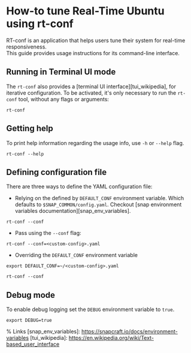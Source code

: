 # How-to tune Real-Time Ubuntu using rt-conf

RT-conf is an application that helps users tune their system for real-time responsiveness.  
This guide provides usage instructions for its command-line interface.

## Running in Terminal UI mode

The `rt-conf` also provides a [terminal UI interface][tui_wikipedia], for iterative configuration.
To be activated, it's only necessary to run the `rt-conf` tool, without any flags or arguments:
```shell
rt-conf
```

## Getting help

To print help information regarding the usage info, use `-h` or `--help` flag.

```shell
rt-conf --help
```

## Defining configuration file

There are three ways to define the YAML configuration file:

- Relying on the defined by `DEFAULT_CONF` environment variable.
  Which defaults to `$SNAP_COMMON/config.yaml`. 
  Checkout [snap environment variables documentation][snap_env_variables].

```shell
rt-conf --conf
```

- Pass using the `--conf` flag:
```shell
rt-conf --conf=<custom-config>.yaml
```

- Overriding the `DEFAULT_CONF` environment variable
```shell
export DEFAULT_CONF=~/<custom-config>.yaml

rt-conf --conf
```

## Debug mode

To enable debug logging set the `DEBUG` environment variable to `true`.

```shell
export DEBUG=true
```

% Links
[snap_env_variables]: https://snapcraft.io/docs/environment-variables
[tui_wikipedia]: https://en.wikipedia.org/wiki/Text-based_user_interface
